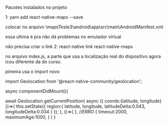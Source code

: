 Pacotes instalados no projeto

1: yarn add react-native-maps --save
	


colocar no  arquivo \mapsTeste3\android\app\src\main\AndroidManifest.xml  

<uses-permission android:name="android.permission.ACCESS_FINE_LOCATIONS" />

<meta-data
     android:name="com.google.android.geo.API_KEY"
     android:value="AIzaSyB1Z9KJesk94fXXzkPg87ocnyN7P5RX2GY"/>
<uses-library android:name="org.apache.http.legacy" android:required="false"/>                                  essa ultima é pra não dá problemas no emulador virtual




não precisa criar o link
2: react-native link react-native-maps

no arquivo index.js, a parte que usa a localização real do dispositivo agora icou diferente da do curso.

pimeira usa o import novo

import Geolocation from '@react-native-community/geolocation';


 async componentDidMount(){
   
   await Geolocation.getCurrentPosition(
    async  ({ coords:{latitude, longitude} })=>{
        this.setState({
          region:{
            latitude,
            longitude,
            latitudeDelta:0.043,
            longitudeDelta:0.034
          }
        });
      },
      ()=>{  }, //ERRO
      {
        timeout:2000,
        maximumAge:1000,
      }
    )
  }

